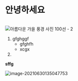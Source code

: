 # 안녕하세요

![]()

![아름다운 가을 풍경 사진 100선 - 2](https://img1.daumcdn.net/thumb/R800x0/?scode=mtistory2&fname=https%3A%2F%2Ft1.daumcdn.net%2Fcfile%2Ftistory%2F990822335A03045709)

1. gfghggf
   - gfghfh
   - xcgx
2. 



**sffg**

![image-20210630135047753](C:\Users\LYS\AppData\Roaming\Typora\typora-user-images\image-20210630135047753.png)





